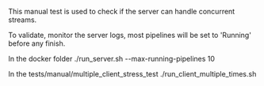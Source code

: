 This manual test is used to check if the server can handle concurrent streams.

To validate, monitor the server logs, most pipelines will be set to 'Running' before any finish.

In the docker folder
./run_server.sh --max-running-pipelines 10

In the tests/manual/multiple_client_stress_test
./run_client_multiple_times.sh
